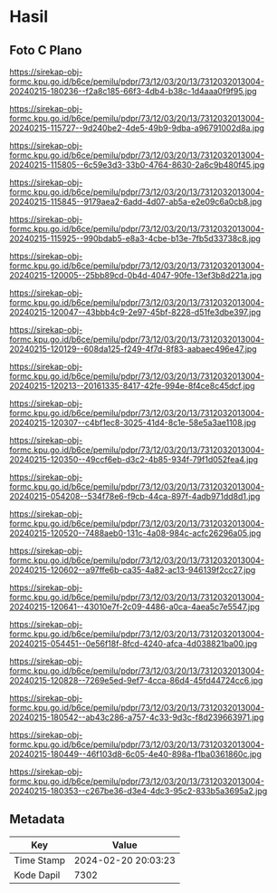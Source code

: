 # Hasil

## Foto C Plano

https://sirekap-obj-formc.kpu.go.id/b6ce/pemilu/pdpr/73/12/03/20/13/7312032013004-20240215-180236--f2a8c185-66f3-4db4-b38c-1d4aaa0f9f95.jpg

https://sirekap-obj-formc.kpu.go.id/b6ce/pemilu/pdpr/73/12/03/20/13/7312032013004-20240215-115727--9d240be2-4de5-49b9-9dba-a96791002d8a.jpg

https://sirekap-obj-formc.kpu.go.id/b6ce/pemilu/pdpr/73/12/03/20/13/7312032013004-20240215-115805--6c59e3d3-33b0-4764-8630-2a6c9b480f45.jpg

https://sirekap-obj-formc.kpu.go.id/b6ce/pemilu/pdpr/73/12/03/20/13/7312032013004-20240215-115845--9179aea2-6add-4d07-ab5a-e2e09c6a0cb8.jpg

https://sirekap-obj-formc.kpu.go.id/b6ce/pemilu/pdpr/73/12/03/20/13/7312032013004-20240215-115925--990bdab5-e8a3-4cbe-b13e-7fb5d33738c8.jpg

https://sirekap-obj-formc.kpu.go.id/b6ce/pemilu/pdpr/73/12/03/20/13/7312032013004-20240215-120005--25bb89cd-0b4d-4047-90fe-13ef3b8d221a.jpg

https://sirekap-obj-formc.kpu.go.id/b6ce/pemilu/pdpr/73/12/03/20/13/7312032013004-20240215-120047--43bbb4c9-2e97-45bf-8228-d51fe3dbe397.jpg

https://sirekap-obj-formc.kpu.go.id/b6ce/pemilu/pdpr/73/12/03/20/13/7312032013004-20240215-120129--608da125-f249-4f7d-8f83-aabaec496e47.jpg

https://sirekap-obj-formc.kpu.go.id/b6ce/pemilu/pdpr/73/12/03/20/13/7312032013004-20240215-120213--20161335-8417-42fe-994e-8f4ce8c45dcf.jpg

https://sirekap-obj-formc.kpu.go.id/b6ce/pemilu/pdpr/73/12/03/20/13/7312032013004-20240215-120307--c4bf1ec8-3025-41d4-8c1e-58e5a3ae1108.jpg

https://sirekap-obj-formc.kpu.go.id/b6ce/pemilu/pdpr/73/12/03/20/13/7312032013004-20240215-120350--49ccf6eb-d3c2-4b85-934f-79f1d052fea4.jpg

https://sirekap-obj-formc.kpu.go.id/b6ce/pemilu/pdpr/73/12/03/20/13/7312032013004-20240215-054208--534f78e6-f9cb-44ca-897f-4adb971dd8d1.jpg

https://sirekap-obj-formc.kpu.go.id/b6ce/pemilu/pdpr/73/12/03/20/13/7312032013004-20240215-120520--7488aeb0-131c-4a08-984c-acfc26296a05.jpg

https://sirekap-obj-formc.kpu.go.id/b6ce/pemilu/pdpr/73/12/03/20/13/7312032013004-20240215-120602--a97ffe6b-ca35-4a82-ac13-946139f2cc27.jpg

https://sirekap-obj-formc.kpu.go.id/b6ce/pemilu/pdpr/73/12/03/20/13/7312032013004-20240215-120641--43010e7f-2c09-4486-a0ca-4aea5c7e5547.jpg

https://sirekap-obj-formc.kpu.go.id/b6ce/pemilu/pdpr/73/12/03/20/13/7312032013004-20240215-054451--0e56f18f-8fcd-4240-afca-4d038821ba00.jpg

https://sirekap-obj-formc.kpu.go.id/b6ce/pemilu/pdpr/73/12/03/20/13/7312032013004-20240215-120828--7269e5ed-9ef7-4cca-86d4-45fd44724cc6.jpg

https://sirekap-obj-formc.kpu.go.id/b6ce/pemilu/pdpr/73/12/03/20/13/7312032013004-20240215-180542--ab43c286-a757-4c33-9d3c-f8d239663971.jpg

https://sirekap-obj-formc.kpu.go.id/b6ce/pemilu/pdpr/73/12/03/20/13/7312032013004-20240215-180449--46f103d8-6c05-4e40-898a-f1ba0361860c.jpg

https://sirekap-obj-formc.kpu.go.id/b6ce/pemilu/pdpr/73/12/03/20/13/7312032013004-20240215-180353--c267be36-d3e4-4dc3-95c2-833b5a3695a2.jpg


## Metadata

| Key        | Value               |
| ---------- | ------------------- |
| Time Stamp | 2024-02-20 20:03:23 |
| Kode Dapil | 7302                |



